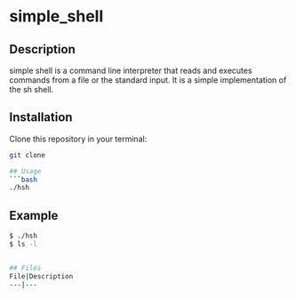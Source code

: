 # simple_shell

## Description
simple shell is a command line interpreter that reads and executes commands from a file or the standard input. It is a simple implementation of the sh shell.

## Installation
Clone this repository in your terminal:
```bash
git clone

## Usage
```bash 
./hsh
``` 
## Example
```bash
$ ./hsh
$ ls -l 


## Files    
File|Description
---|---     